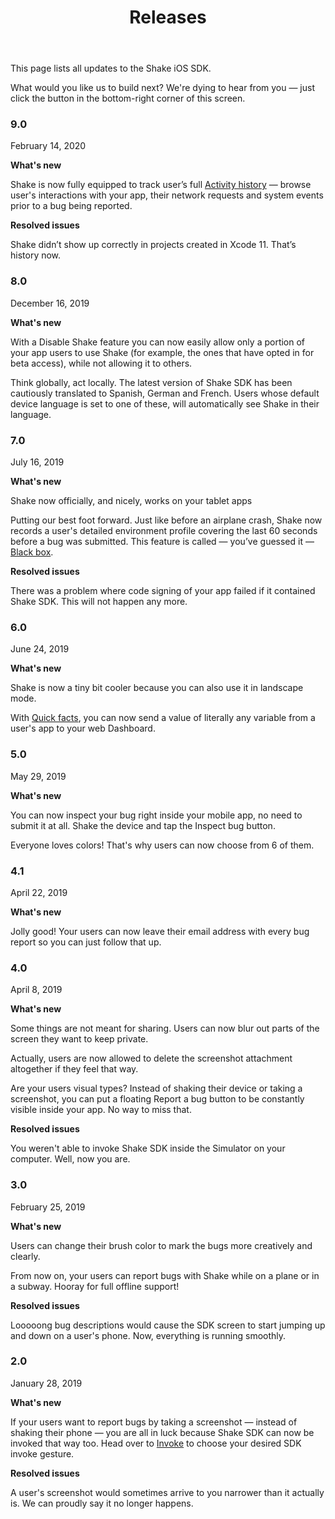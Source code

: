 ﻿---
id: ios-releases
title: Releases
---
This page lists all updates to the Shake iOS SDK.

What would you like us to build next? We're dying to hear from you — just click the button in the bottom-right corner of this screen.

### 9.0
February 14, 2020

**What's new**

Shake is now fully equipped to track user’s full [Activity history](ios/activity.md) — 
browse user's interactions with your app, their network requests and system events prior to a bug being reported.

**Resolved issues**

Shake didn’t show up correctly in projects created in Xcode 11. That’s history now.

### 8.0
December 16, 2019

**What's new**

With a Disable Shake feature you can now easily allow only a portion of your app users to use Shake 
(for example, the ones that have opted in for beta access), while not allowing it to others.

Think globally, act locally. The latest version of Shake SDK has been cautiously translated to 
Spanish, German and French. Users whose default device language is set to one of these, 
will automatically see Shake in their language.

### 7.0
July 16, 2019

**What's new**

Shake now officially, and nicely, works on your tablet apps 

Putting our best foot forward. 
Just like before an airplane crash, Shake now records a user's detailed environment profile covering the last 60 seconds 
before a bug was submitted. This feature is called — you’ve guessed it — [Black box](ios/blackbox.md).

**Resolved issues**

There was a problem where code signing of your app failed if it contained Shake SDK. This will not happen any more.

### 6.0
June 24, 2019

**What's new**

Shake is now a tiny bit cooler because you can also use it in landscape mode.

With [Quick facts](android/quick-facts.md), you can now send a value of literally any variable from a user's app to your web Dashboard.

### 5.0
May 29, 2019

**What's new**

You can now inspect your bug right inside your mobile app, no need to submit it at all. Shake the device and tap the Inspect bug button.

Everyone loves colors! That's why users can now choose from 6 of them.

### 4.1
April 22, 2019

**What's new**

Jolly good! Your users can now leave their email address with every bug report so you can just follow that up.

### 4.0
April 8, 2019

**What's new**

Some things are not meant for sharing. Users can now blur out parts of the screen they want to keep private.

Actually, users are now allowed to delete the screenshot attachment altogether if they feel that way.

Are your users visual types? Instead of shaking their device or taking a screenshot, 
you can put a floating Report a bug button to be constantly visible inside your app. No way to miss that.

**Resolved issues**

You weren't able to invoke Shake SDK inside the Simulator on your computer. Well, now you are.

### 3.0
February 25, 2019

**What's new**

Users can change their brush color to mark the bugs more creatively and clearly.

From now on, your users can report bugs with Shake while on a plane or in a subway. Hooray for full offline support!

**Resolved issues**

Looooong bug descriptions would cause the SDK screen to start jumping up and down on a user's phone. 
Now, everything is running smoothly.

### 2.0
January 28, 2019

**What's new**

If your users want to report bugs by taking a screenshot — instead of shaking their phone — you are all in luck 
because Shake SDK can now be invoked that way too. Head over to [Invoke](ios/invoke.md) to choose your desired SDK invoke gesture.

**Resolved issues**

A user's screenshot would sometimes arrive to you narrower than it actually is. 
We can proudly say it no longer happens.
